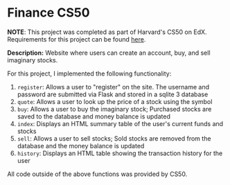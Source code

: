 # Finance CS50
**NOTE**: This project was completed as part of Harvard's CS50 on EdX. Requirements for this project can be found [here](https://cs50.harvard.edu/x/2020/tracks/web/finance/).   

**Description:** Website where users can create an account, buy, and sell imaginary stocks.   

For this project, I implemented the following functionality:

1. `register`: Allows a user to "register" on the site. The username and password are submitted via Flask and stored in a sqlite 3 database
2. `quote`: Allows a user to look up the price of a stock using the symbol
3. `buy`: Allows a user to buy the imaginary stock; Purchased stocks are saved to the database and money balance is updated
4. `index`: Displays an HTML summary table of the user's current funds and stocks
5. `sell`: Allows a user to sell stocks; Sold stocks are removed from the database and the money balance is updated
6. `history`: Displays an HTML table showing the transaction history for the user

All code outside of the above functions was provided by CS50.
